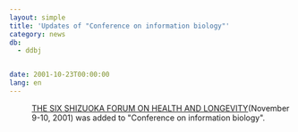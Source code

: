 ```yaml
---
layout: simple
title: 'Updates of "Conference on information biology"'
category: news
db:
  - ddbj


date: 2001-10-23T00:00:00
lang: en
---
```


<dd><a href="http://www.sri.or.jp/health/index1.htm">THE SIX SHIZUOKA FORUM ON HEALTH AND LONGEVITY</a>(November 9-10, 2001) was added to "Conference on information biology".</dd>
